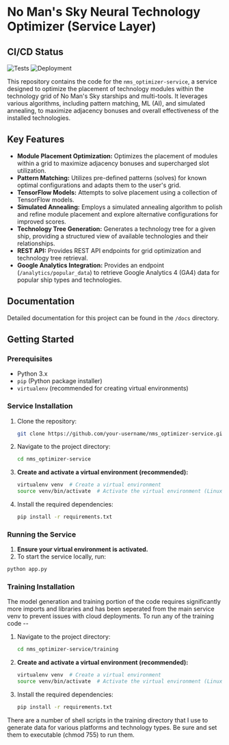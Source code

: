 # No Man's Sky Neural Technology Optimizer (Service Layer)

## CI/CD Status

![Tests](https://github.com/jbelew/nms_optimizer-service/actions/workflows/main.yml/badge.svg?branch=main) ![Deployment](https://img.shields.io/badge/Deployment-Heroku-blue?logo=heroku)

This repository contains the code for the `nms_optimizer-service`, a service designed to optimize the placement of technology modules within the technology grid of No Man's Sky starships and multi-tools. It leverages various algorithms, including pattern matching, ML (AI), and simulated annealing, to maximize adjacency bonuses and overall effectiveness of the installed technologies.

## Key Features

- **Module Placement Optimization:** Optimizes the placement of modules within a grid to maximize adjacency bonuses and supercharged slot utilization.
- **Pattern Matching:** Utilizes pre-defined patterns (solves) for known optimal configurations and adapts them to the user's grid.
- **TensorFlow Models:** Attempts to solve placement using a collection of TensorFlow models.
- **Simulated Annealing:** Employs a simulated annealing algorithm to polish and refine module placement and explore alternative configurations for improved scores.
- **Technology Tree Generation:** Generates a technology tree for a given ship, providing a structured view of available technologies and their relationships.
- **REST API:** Provides REST API endpoints for grid optimization and technology tree retrieval.
- **Google Analytics Integration:** Provides an endpoint (`/analytics/popular_data`) to retrieve Google Analytics 4 (GA4) data for popular ship types and technologies.

## Documentation

Detailed documentation for this project can be found in the `/docs` directory.

## Getting Started

### Prerequisites

- Python 3.x
- `pip` (Python package installer)
- `virtualenv` (recommended for creating virtual environments)

### Service Installation

1.  Clone the repository:
    ```bash
    git clone https://github.com/your-username/nms_optimizer-service.git
    ```
2.  Navigate to the project directory:
    ```bash
    cd nms_optimizer-service
    ```
3.  **Create and activate a virtual environment (recommended):**
    ```bash
    virtualenv venv  # Create a virtual environment
    source venv/bin/activate  # Activate the virtual environment (Linux/macOS)
    ```
4.  Install the required dependencies:
    ```bash
    pip install -r requirements.txt
    ```

### Running the Service

1. **Ensure your virtual environment is activated.**
2. To start the service locally, run:

```bash
python app.py
```

### Training Installation
The model generation and training portion of the code requires significantly more imports and libraries and has been seperated from the main service venv to prevent issues with cloud deployments. To run any of the training code --

1.  Navigate to the project directory:
    ```bash
    cd nms_optimizer-service/training
    ```
2.  **Create and activate a virtual environment (recommended):**
    ```bash
    virtualenv venv  # Create a virtual environment
    source venv/bin/activate  # Activate the virtual environment (Linux/macOS)
    ```
3.  Install the required dependencies:
    ```bash
    pip install -r requirements.txt
    ```

There are a number of shell scripts in the training directory that I use to generate data for various platforms and technology types. Be sure and set them to executable (chmod 755) to run them.
